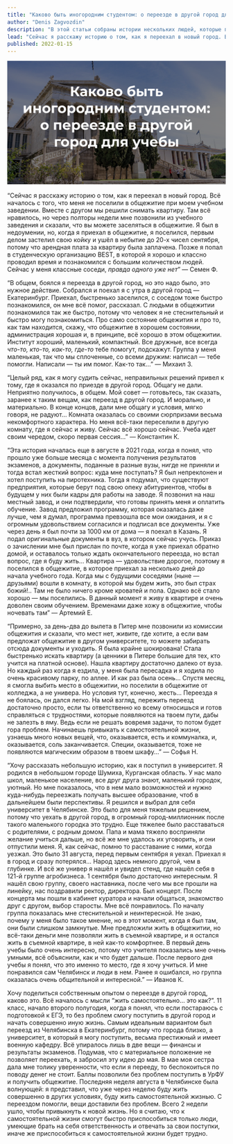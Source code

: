 ```yaml
---
title: "Каково быть иногородним студентом: о переезде в другой город для учебы"
author: "Denis Zagvozdin"
description: "В этой статьи собраны истории нескольких людей, которые покинули родной дом, чтобы учиться в другом городе и в другом вузе."
lead: "Сейчас я расскажу историю о том, как я переехал в новый город. Всё началось с того, что меня не поселили в общежитие при моем учебном заведении..."
published: 2022-01-15
---
```


![preview.png](LAJlVKFmyrFPTxy5tUWXtc0MQH4w4I16jp5YSJ8E.png)

“Сейчас я расскажу историю о том, как я переехал в новый город. Всё началось с того, что меня не поселили в общежитие при моем учебном заведении. Вместе с другом мы решили снимать квартиру. Там всё нравилось, но через полторы недели мне позвонили из учебного заведения и сказали, что вы можете заселяться в общежитие. Я был в недоумении, но, когда я приехал в общежитие, я поселился, первым делом застелил свою койку и ушёл в небытие до 20-х чисел сентября, потому что арендная плата за квартиру была заплачена. Позже я попал в студенческую организацию BEST, в которой я хорошо и классно проводил время и познакомился с большим количеством людей. Сейчас у меня классные соседи, *правда одного уже нет*” — Семен Ф.

“В общем, боялся я переезда в другой город, но это надо было, это нужное действие. Собрался и поехал я с утра в другой город — Екатеринбург. Приехал, быстренько заселился, с соседом тоже быстро познакомился, он мне всё помог, рассказал. С людьми в общежитии познакомился так же быстро, потому что человек я не стеснительный и быстро могу познакомиться. Про само состояние общежития и про то, как там находится, скажу, что общежитие в хорошем состоянии, администрация хорошая и, в принципе, всё хорошо в этом общежитии. Институт хороший, маленький, компактный. Все дружные, все всегда *что-то, кто-то, как-то, где-то* тебе помогут, подскажут. Группа у меня маленькая, так что мы сплоченные, со всеми дружим: написал — тебе помогли. Написали — ты им помог. Как-то так…” — Михаил З.

“Целый ряд, как я могу судить сейчас, неправильных решений привел к тому, где я оказался по приезде в другой город. Общагу не дали. Неприятно получилось, в общем. Мой совет — готовьтесь, так сказать, заранее к таким вещам, как переезд в другой город. И морально, и материально. В конце концов, дали мне общагу и условия, мягко говоря, не радуют… Комната оказалась со своими сюрпризами весьма некомфортного характера. Но меня всё-таки переселили в другую комнату, где я сейчас и живу. Сейчас всё хорошо сейчас. Учеба идет своим чередом, скоро первая сессия…” — Константин К.

“Эта история началась еще в августе в 2021 года, когда я понял, что прошло уже больше месяца с момента получения результатов экзаменов, а документы, поданные в разные вузы, нигде не приняли и тогда встал жесткий вопрос: куда мне поступать? Я был непреклонен и хотел поступить на пиротехника. Тогда я подумал, что существуют предприятия, которые берут под свою опеку абитуриентов, чтобы в будущем у них были кадры для работы на заводе. Я позвонил на наш местный завод, и они подтвердили, что готовы принять меня и оплатить обучение. Завод предложил программу, которая оказалась даже лучше, чем я думал, программа превзошла все мои ожидания, и я с огромным удовольствием согласился и подписал все документы. Уже через день я был почти за 1000 км от дома — я поехал в Казань. Я подал оригинальные документы в вуз, в котором сейчас учусь. Приказ о зачислении мне был прислан по почте, когда я уже приехал обратно домой, и оставалось только ждать окончательного переезда, но встал вопрос, где я буду жить… Квартира — удовольствие дорогое, поэтому я поселился в общежитие, в которое приехал за несколько дней до начала учебного года. Когда мы с будущими соседями (ныне — друзьями) вошли в комнату, в которой мы будем жить, это был страх божий!.. Там не было ничего кроме кроватей и пола. Однако всё стало хорошо — мы поселились. В данный момент я живу в квартире и очень доволен своим обучением. Временами даже хожу в общежитие, чтобы ночевать там” — Артемий Е.

“Примерно, за день-два до вылета в Питер мне позвонили из комиссии общежития и сказали, что мест нет, живите, где хотите, а если вам предложат общежитие в другом университете, то можете забирать отсюда документы и уходить. Я была крайне шокирована! Стала быстренько искать квартиру (а ценники в Питере большие для тех, кто учится на платной основе). Нашла квартиру достаточно далеко от вуза. Но каждый раз когда я ездила, у меня была пересадка и я ходила по очень красивому парку, по аллее. И как раз была осень… Спустя месяц, я смогла выбить место в общежитии, но поселили в общежитие от колледжа, а не универа. Но условия тут, конечно, жесть… Переезда я не боялась, он дался легко. На мой взгляд, пережить переезд достаточно просто, если ты ответственно ко всему относишься и готов справляться с трудностями, которые появляются на твоем пути, дабы не залезть в яму. Ведь если не решать вовремя задачи, то потом будет гора проблем. Начинаешь привыкать к самостоятельной жизни, узнаешь много новых вещей, что, оказывается, есть и коммуналка, и, оказывается, соль заканчивается. Специи, оказывается, тоже не появляются магическим образом в твоем шкафу…” — Софья Н.

“Хочу рассказать небольшую историю, как я поступил в университет. Я родился в небольшом городе Шумиха, Курганская область. У нас мало школ, маленькое население, все друг друга знают, маленький городок, уютный. Но мне показалось, что в нем мало возможностей и нужно куда-нибудь переезжать получать высшее образование, чтоб в дальнейшем были перспективы. Я решился и выбрал для себя университет в Челябинске. Это было для меня тяжелым решением, потому что уехать в другой город, в огромный город-миллионник после такого маленького городка это трудно. Еще тяжелее было расставаться с родителями, с родным домом. Папа и мама тяжело восприняли желание учиться дальше, но всё же мне удалось их уговорить, и они отпустили меня. Я, как сейчас, помню то расставание с ними, когда уезжал. Это было 31 августа, перед первым сентября я уехал. Приехал я в город и сразу потерялся… Народ здесь немного другой, чем в глубинке. И всё же универ я нашёл и увидел стенд, где нашёл себя в 121-й группе агробизнеса. 1 сентября было достаточно интересным. Я нашёл свою группу, своего наставника, после чего мы все прошли на линейку, нас поздравили ректор, директора. Был концерт. После концерта мы пошли в кабинет куратора и начали общаться, знакомство друг с другом, выбор старосты. Мне всё понравилось. По началу группа показалась мне стеснительной и неинтересной. Не знаю, почему у меня было такое мнение, но в этот момент, когда я был там, они были слишком замкнутые. Мне предложили жить в общежитии, но всё-таки деньги мне позволяли жить в съемной квартире, и я остался жить в съемной квартире, в ней как-то комфортнее. В первый день учебы было очень интересно, потому что учителя показались мне очень умными, всё объяснили, как и что будет дальше. После первого дня учебы я понял, что это именно то  место, где я хочу учиться. И мне понравился сам Челябинск и люди в нем. Ранее я ошибался, но группа оказалась очень общительной и интересной.” — Иванов К.

Хочу поделиться собственным опытом о переезде в другой город, каково это. Всё началось с мысли “жить самостоятельно… это как?”. 11 класс, начало второго полугодия, когда я понял, что если постараюсь с подготовкой к ЕГЭ, то без проблем смогу поступить в другой город и начать совершенно иную жизнь. Самым идеальным вариантом был переезд из Челябинска в Екатеринбург, потому что города близко, а университет, в который я могу поступить, весьма престижный и имеет военную кафедру. Всё упиралось лишь в две вещи — финансы и результаты экзаменов. Подумав, что с материальное положение не позволяет переехать, я забросил эту идею до мая. В мае моя сестра дала мне толику уверенности, что если я перееду, то беспокоиться по поводу денег не стоит. Баллы позволили без проблем поступить в УрФУ и получить общежитие. Последняя неделя августа в Челябинске была волнующей: я представил, что уже через неделю буду жить совершенно в других условиях, буду жить самостоятельной жизнью. С переездом помогли, вещи доставили без проблем. Всего 2 недели ушло, чтобы привыкнуть к новой жизнь. Но я считаю, что к самостоятельной жизни смогут быстро приспособиться только люди, умеющие брать на себя ответственность и отвечать за свои поступки, иначе же приспособиться к самостоятельной жизни будет трудно.

<script type="application/ld+json">
{
  "@context": "https://schema.org",
  "@type": "BlogPosting",
  "mainEntityOfPage": {
    "@type": "WebPage",
    "@id": "https://deniszagvozdin.ru/articles/kakovo-byt-inogorodnim-studentom-o-pereezde-v-drugoi-gorod-dlya-uceby"
  },
  "headline": "Каково быть иногородним студентом: о переезде в другой город для учебы",
  "description": "В этой статьи собраны истории нескольких людей, которые покинули родной дом, чтобы учиться в другом городе и в другом вузе",
  "image": "https://deniszagvozdin.ru/files/7/LAJlVKFmyrFPTxy5tUWXtc0MQH4w4I16jp5YSJ8E.png",  
  "author": {
    "@type": "Person",
    "name": "Denis Zagvozdin",
    "url": "https://deniszagvozdin.ru"
  },  
  "publisher": {
    "@type": "Organization",
    "name": "Denis Zagvozdin",
    "logo": {
      "@type": "ImageObject",
      "url": "https://deniszagvozdin.ru/files/7/LAJlVKFmyrFPTxy5tUWXtc0MQH4w4I16jp5YSJ8E.png"
    }
  },
  "datePublished": "2022-01-15",
  "dateModified": "2022-01-15"
}
</script>

